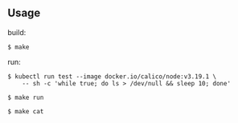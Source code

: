 

## Usage

build:

```
$ make
```

run:

```
$ kubectl run test --image docker.io/calico/node:v3.19.1 \
    -- sh -c 'while true; do ls > /dev/null && sleep 10; done'

$ make run

$ make cat
```
